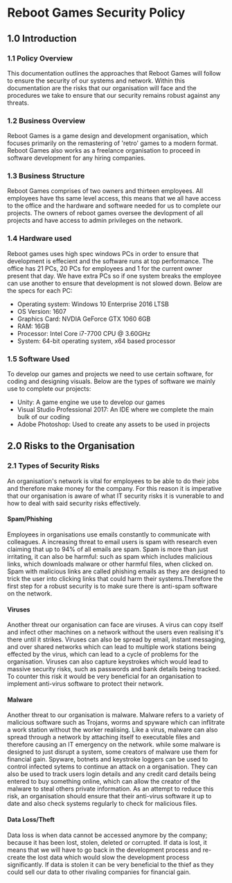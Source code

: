# Reboot Games Security Policy
## 1.0 Introduction
### 1.1 Policy Overview
This documentation outlines the approaches that Reboot Games will follow to ensure the security of our systems and network. Within this documentation are the risks that our organisation will face and the procedures we take to ensure that our security remains robust against any threats.
### 1.2 Business Overview
Reboot Games is a game design and development organisation, which focuses primarily on the remastering of 'retro' games to a modern format. Reboot Games also works as a freelance organisation to proceed in software development for any hiring companies.
### 1.3 Business Structure
Reboot Games comprises of two owners and thirteen employees. All employees have ths same level access, this means that we all have access to the office and the hardware and software needed for us to complete our projects. The owners of reboot games oversee the devlopment of all projects and have access to admin privileges on the network. 
### 1.4 Hardware used
Reboot games uses high spec windows PCs in order to ensure that development is effecient and the software runs at top performance. The office has 21 PCs, 20 PCs for employees and 1 for the current owner present that day. We have extra PCs so if one system breaks the employee can use another to ensure that development is not slowed down. Below are the specs for each PC:
* Operating system: Windows 10 Enterprise 2016 LTSB
* OS Version: 1607
* Graphics Card: NVDIA GeForce GTX 1060 6GB
* RAM: 16GB
* Processor: Intel Core i7-7700 CPU @ 3.60GHz
* System: 64-bit operating system, x64 based processor
### 1.5 Software Used
To develop our games and projects we need to use certain software, for coding and designing visuals. Below are the types of software we mainly use to complete our projects:
* Unity: A game engine we use to develop our games
* Visual Studio Professional 2017: An IDE where we complete the main bulk of our coding
* Adobe Photoshop: Used to create any assets to be used in projects
## 2.0 Risks to the Organisation
### 2.1 Types of Security Risks
An organisation's network is vital for employees to be able to do their jobs and therefore make money for the company. For this reason it is imperative that our organisation is aware of what IT security risks it is vunerable to and how to deal with said security risks effectively.

#### Spam/Phishing
Employees in organisations use emails constantly to communicate with colleagues. A increasing threat to email users is spam with research even claiming that up to 94% of all emails are spam. Spam is more than just irritating, it can also be harmful: such as spam which includes malicious links, which downloads malware or other harmful files, when clicked on. Spam with malicious links are called phishing emails as they are designed to trick the user into clicking links that could harm their systems.Therefore the first step for a robust security is to make sure there is anti-spam software on the network.

#### Viruses
Another threat our organisation can face are viruses. A virus can copy itself and infect other machines on a network without the users even realising it's there until it strikes. Viruses can also be spread by email, instant messaging, and over shared networks which can lead to multiple work stations being effected by the virus, which can lead to a cycle of problems for the organisation. Viruses can also capture keystrokes which would lead to massive security risks, such as passwords and bank details being tracked. To counter this risk it would be very beneficial for an organisation to implement anti-virus software to protect their network.

#### Malware
Another threat to our organisation is malware. Malware refers to a variety of malicious software such as Trojans, worms and spyware which can inflitrate a work station without the worker realising. Like a virus, malware can also spread through a network by attaching itself to executable files and therefore causing an IT emergency on the network. while some malware is designed to just disrupt a system, some creators of malware use them for financial gain. Spyware, botnets and keystroke loggers can be used to control infected sytems to continue an attack on a organisation. They can also be used to track users login details and any credit card details being entered to buy something online, which can allow the creator of the malware to steal others private information. As an attempt to reduce this risk, an organisation should ensure that their anti-virus software it up to date and also check systems regularly to check for malicious files.

#### Data Loss/Theft
Data loss is when data cannot be accessed anymore by the company; because it has been lost, stolen, deleted or corrupted. If data is lost, it means that we will have to go back in the development process and re-create the lost data which would slow the development process significantly. If data is stolen it can be very beneficial to the thief as they could sell our data to other rivaling companies for financial gain.
